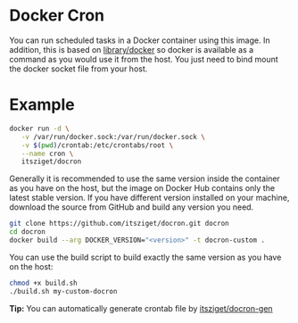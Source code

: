 # Docker Cron

You can run scheduled tasks in a Docker container using this image. In addition, this is based on [library/docker](https://hub.docker.com/_/docker/) so docker is available as a command as you would use it from the host. You just need to bind mount the docker socket file from your host.

# Example 

```bash
docker run -d \
   -v /var/run/docker.sock:/var/run/docker.sock \
   -v $(pwd)/crontab:/etc/crontabs/root \
   --name cron \
   itsziget/docron
```

Generally it is recommended to use the same version inside the container as you have on the host, but the image on Docker Hub contains only the latest stable version. If you have different version installed on your machine, download the source from GitHub and build any version you need.

```bash
git clone https://github.com/itsziget/docron.git docron
cd docron
docker build --arg DOCKER_VERSION="<version>" -t docron-custom .  
```

You can use the build script to build exactly the same version as you have on the host:

```bash
chmod +x build.sh
./build.sh my-custom-docron
```

**Tip:** You can automatically generate crontab file by [itsziget/docron-gen](https://hub.docker.com/itsziget/docron-gen)
